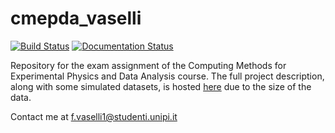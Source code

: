 # cmepda_vaselli
[![Build Status](https://travis-ci.org/francesco-vaselli/cmepda_vaselli.svg?branch=main)](https://travis-ci.org/francesco-vaselli/cmepda_vaselli)
[![Documentation Status](https://readthedocs.org/projects/cmepda-vaselli/badge/?version=latest)](https://cmepda-vaselli.readthedocs.io/en/latest)

Repository for the exam assignment of the Computing Methods for Experimental Physics and Data Analysis course. 
The full project description, along with some simulated datasets, is hosted [here](https://drive.google.com/drive/folders/1fVC-odmFAtfNIg0lHG8uCg7vBsnjv9YS?usp=sharing) due to the size of the data.

Contact me at f.vaselli1@studenti.unipi.it
